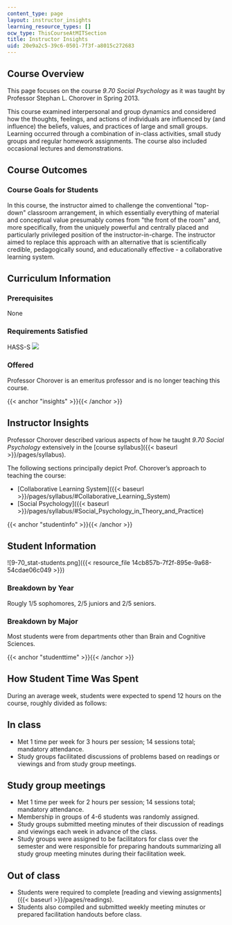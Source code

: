 ```yaml
---
content_type: page
layout: instructor_insights
learning_resource_types: []
ocw_type: ThisCourseAtMITSection
title: Instructor Insights
uid: 20e9a2c5-39c6-0501-7f3f-a8015c272683
---
```


Course Overview
---------------

This page focuses on the course _9.70 Social Psychology_ as it was taught by Professor Stephan L. Chorover in Spring 2013.

This course examined interpersonal and group dynamics and considered how the thoughts, feelings, and actions of individuals are influenced by (and influence) the beliefs, values, and practices of large and small groups. Learning occurred through a combination of in-class activities, small study groups and regular homework assignments. The course also included occasional lectures and demonstrations.

Course Outcomes
---------------

### Course Goals for Students

In this course, the instructor aimed to challenge the conventional "top-down" classroom arrangement, in which essentially everything of material and conceptual value presumably comes from "the front of the room" and, more specifically, from the uniquely powerful and centrally placed and particularly privileged position of the instructor-in-charge. The instructor aimed to replace this approach with an alternative that is scientifically credible, pedagogically sound, and educationally effective - a collaborative learning system.

Curriculum Information
----------------------

### Prerequisites

None

### Requirements Satisfied

HASS-S ![](/images/educator/icon-question-hass-s.png)

### Offered

Professor Chorover is an emeritus professor and is no longer teaching this course.

{{< anchor "insights" >}}{{< /anchor >}}

Instructor Insights
-------------------

Professor Chorover described various aspects of how he taught _9.70 Social Psychology_ extensively in the [course syllabus]({{< baseurl >}}/pages/syllabus).

The following sections principally depict Prof. Chorover’s approach to teaching the course:

*   [Collaborative Learning System]({{< baseurl >}}/pages/syllabus/#Collaborative_Learning_System)
*   [Social Psychology]({{< baseurl >}}/pages/syllabus/#Social_Psychology_in_Theory_and_Practice)

{{< anchor "studentinfo" >}}{{< /anchor >}}

Student Information
-------------------

![9-70_stat-students.png]({{< resource_file 14cb857b-7f2f-895e-9a68-54cdae06c049 >}})

### Breakdown by Year

Rougly 1/5 sophomores, 2/5 juniors and 2/5 seniors.

### Breakdown by Major

Most students were from departments other than Brain and Cognitive Sciences.

{{< anchor "studenttime" >}}{{< /anchor >}}

How Student Time Was Spent
--------------------------

During an average week, students were expected to spend 12 hours on the course, roughly divided as follows:

In class
--------

*   Met 1 time per week for 3 hours per session; 14 sessions total; mandatory attendance.
*   Study groups facilitated discussions of problems based on readings or viewings and from study group meetings.

Study group meetings
--------------------

*   Met 1 time per week for 2 hours per session; 14 sessions total; mandatory attendance.
*   Membership in groups of 4-6 students was randomly assigned.
*   Study groups submitted meeting minutes of their discussion of readings and viewings each week in advance of the class.
*   Study groups were assigned to be facilitators for class over the semester and were responsible for preparing handouts summarizing all study group meeting minutes during their facilitation week.

Out of class
------------

*   Students were required to complete [reading and viewing assignments]({{< baseurl >}}/pages/readings).
*   Students also compiled and submitted weekly meeting minutes or prepared facilitation handouts before class.